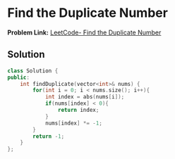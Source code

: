 # Find the Duplicate Number

**Problem Link:** [LeetCode- Find the Duplicate Number](https://leetcode.com/problems/find-the-duplicate-number/description/)


## Solution

```cpp
class Solution {
public:
    int findDuplicate(vector<int>& nums) {
        for(int i = 0; i < nums.size(); i++){
            int index = abs(nums[i]);
            if(nums[index] < 0){
                return index;
            }
            nums[index] *= -1;
        }
        return -1;
    }
};
